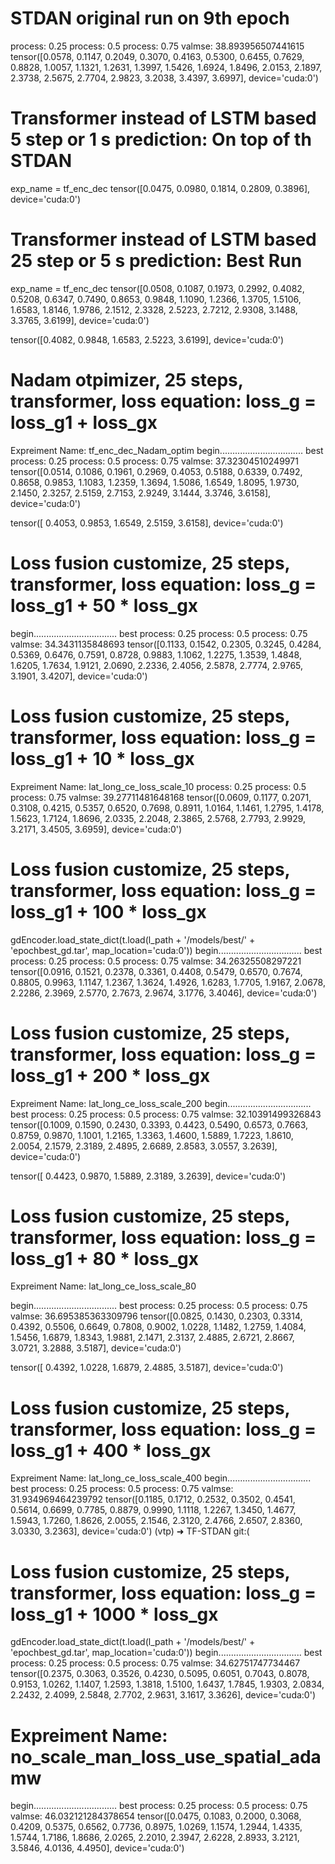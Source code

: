 # STDAN original run on 9th epoch
process: 0.25
process: 0.5
process: 0.75
valmse: 38.893956507441615
tensor([0.0578, 0.1147, 0.2049, 0.3070, 0.4163, 0.5300, 0.6455, 0.7629, 0.8828,
        1.0057, 1.1321, 1.2631, 1.3997, 1.5426, 1.6924, 1.8496, 2.0153, 2.1897,
        2.3738, 2.5675, 2.7704, 2.9823, 3.2038, 3.4397, 3.6997],
       device='cuda:0')


# Transformer instead of LSTM based 5 step or 1 s prediction: On top of th STDAN
exp_name = tf_enc_dec
tensor([0.0475, 0.0980, 0.1814, 0.2809, 0.3896], device='cuda:0')




# Transformer instead of LSTM based 25 step or 5 s prediction: Best Run
exp_name = tf_enc_dec
tensor([0.0508, 0.1087, 0.1973, 0.2992, 0.4082, 0.5208, 0.6347, 0.7490, 0.8653,
        0.9848, 1.1090, 1.2366, 1.3705, 1.5106, 1.6583, 1.8146, 1.9786, 2.1512,
        2.3328, 2.5223, 2.7212, 2.9308, 3.1488, 3.3765, 3.6199],
       device='cuda:0')

tensor([0.4082,  0.9848,  1.6583, 2.5223, 3.6199],
       device='cuda:0')

# Nadam otpimizer, 25 steps, transformer, loss equation: loss_g = loss_g1 + loss_gx

Expreiment Name: tf_enc_dec_Nadam_optim
begin................................. best
process: 0.25
process: 0.5
process: 0.75
valmse: 37.32304510249971
tensor([0.0514, 0.1086, 0.1961, 0.2969, 0.4053, 0.5188, 0.6339, 0.7492, 0.8658,
        0.9853, 1.1083, 1.2359, 1.3694, 1.5086, 1.6549, 1.8095, 1.9730, 2.1450,
        2.3257, 2.5159, 2.7153, 2.9249, 3.1444, 3.3746, 3.6158],
       device='cuda:0')

tensor([ 0.4053, 0.9853,  1.6549, 2.5159, 3.6158],
       device='cuda:0')
# Loss fusion customize, 25 steps, transformer, loss equation: loss_g = loss_g1 + 50 * loss_gx

begin................................. best
process: 0.25
process: 0.5
process: 0.75
valmse: 34.3431135848693
tensor([0.1133, 0.1542, 0.2305, 0.3245, 0.4284, 0.5369, 0.6476, 0.7591, 0.8728,
        0.9883, 1.1062, 1.2275, 1.3539, 1.4848, 1.6205, 1.7634, 1.9121, 2.0690,
        2.2336, 2.4056, 2.5878, 2.7774, 2.9765, 3.1901, 3.4207],
       device='cuda:0')


# Loss fusion customize, 25 steps, transformer, loss equation: loss_g = loss_g1 + 10 * loss_gx
Expreiment Name: lat_long_ce_loss_scale_10
process: 0.25
process: 0.5
process: 0.75
valmse: 39.27711481648168
tensor([0.0609, 0.1177, 0.2071, 0.3108, 0.4215, 0.5357, 0.6520, 0.7698, 0.8911,
        1.0164, 1.1461, 1.2795, 1.4178, 1.5623, 1.7124, 1.8696, 2.0335, 2.2048,
        2.3865, 2.5768, 2.7793, 2.9929, 3.2171, 3.4505, 3.6959],
       device='cuda:0')


# Loss fusion customize, 25 steps, transformer, loss equation: loss_g = loss_g1 + 100 * loss_gx

  gdEncoder.load_state_dict(t.load(l_path + '/models/best/' + 'epochbest_gd.tar', map_location='cuda:0'))
begin................................. best
process: 0.25
process: 0.5
process: 0.75
valmse: 34.26325508297221
tensor([0.0916, 0.1521, 0.2378, 0.3361, 0.4408, 0.5479, 0.6570, 0.7674, 0.8805,
        0.9963, 1.1147, 1.2367, 1.3624, 1.4926, 1.6283, 1.7705, 1.9167, 2.0678,
        2.2286, 2.3969, 2.5770, 2.7673, 2.9674, 3.1776, 3.4046],
       device='cuda:0')

# Loss fusion customize, 25 steps, transformer, loss equation: loss_g = loss_g1 + 200 * loss_gx

Expreiment Name: lat_long_ce_loss_scale_200
begin................................. best
process: 0.25
process: 0.5
process: 0.75
valmse: 32.10391499326843
tensor([0.1009, 0.1590, 0.2430, 0.3393, 0.4423, 0.5490, 0.6573, 0.7663, 0.8759,
        0.9870, 1.1001, 1.2165, 1.3363, 1.4600, 1.5889, 1.7223, 1.8610, 2.0054,
        2.1579, 2.3189, 2.4895, 2.6689, 2.8583, 3.0557, 3.2639],
       device='cuda:0')

tensor([ 0.4423, 0.9870,  1.5889,  2.3189,  3.2639],
       device='cuda:0')

# Loss fusion customize, 25 steps, transformer, loss equation: loss_g = loss_g1 + 80 * loss_gx

Expreiment Name: lat_long_ce_loss_scale_80

begin................................. best
process: 0.25
process: 0.5
process: 0.75
valmse: 36.695385363309796
tensor([0.0825, 0.1430, 0.2303, 0.3314, 0.4392, 0.5506, 0.6649, 0.7808, 0.9002,
        1.0228, 1.1482, 1.2759, 1.4084, 1.5456, 1.6879, 1.8343, 1.9881, 2.1471,
        2.3137, 2.4885, 2.6721, 2.8667, 3.0721, 3.2888, 3.5187],
       device='cuda:0')

tensor([ 0.4392, 1.0228,  1.6879,  2.4885,  3.5187],
       device='cuda:0')


# Loss fusion customize, 25 steps, transformer, loss equation: loss_g = loss_g1 + 400 * loss_gx
Expreiment Name: lat_long_ce_loss_scale_400
begin................................. best
process: 0.25
process: 0.5
process: 0.75
valmse: 31.934969464239792
tensor([0.1185, 0.1712, 0.2532, 0.3502, 0.4541, 0.5614, 0.6699, 0.7785, 0.8879,
        0.9990, 1.1118, 1.2267, 1.3450, 1.4677, 1.5943, 1.7260, 1.8626, 2.0055,
        2.1546, 2.3120, 2.4766, 2.6507, 2.8360, 3.0330, 3.2363],
       device='cuda:0')
(vtp) ➜  TF-STDAN git:(

# Loss fusion customize, 25 steps, transformer, loss equation: loss_g = loss_g1 + 1000 * loss_gx

  gdEncoder.load_state_dict(t.load(l_path + '/models/best/' + 'epochbest_gd.tar', map_location='cuda:0'))
begin................................. best
process: 0.25
process: 0.5
process: 0.75
valmse: 34.62751747734467
tensor([0.2375, 0.3063, 0.3526, 0.4230, 0.5095, 0.6051, 0.7043, 0.8078, 0.9153,
        1.0262, 1.1407, 1.2593, 1.3818, 1.5100, 1.6437, 1.7845, 1.9303, 2.0834,
        2.2432, 2.4099, 2.5848, 2.7702, 2.9631, 3.1617, 3.3626],
       device='cuda:0')

# Expreiment Name: no_scale_man_loss_use_spatial_adamw
begin................................. best
process: 0.25
process: 0.5
process: 0.75
valmse: 46.032121284378654
tensor([0.0475, 0.1083, 0.2000, 0.3068, 0.4209, 0.5375, 0.6562, 0.7736, 0.8975,
        1.0269, 1.1574, 1.2944, 1.4335, 1.5744, 1.7186, 1.8686, 2.0265, 2.2010,
        2.3947, 2.6228, 2.8933, 3.2121, 3.5846, 4.0136, 4.4950],
       device='cuda:0')